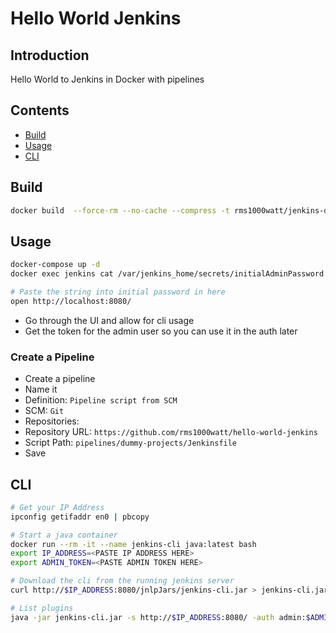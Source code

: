 # Hello World Jenkins

## Introduction

Hello World to Jenkins in Docker with pipelines

## Contents

- [Build](#build)
- [Usage](#usage)
- [CLI](#cli)

## Build

```bash
docker build  --force-rm --no-cache --compress -t rms1000watt/jenkins-docker:latest .
```

## Usage

```bash
docker-compose up -d
docker exec jenkins cat /var/jenkins_home/secrets/initialAdminPassword | pbcopy

# Paste the string into initial password in here
open http://localhost:8080/
```

- Go through the UI and allow for cli usage
- Get the token for the admin user so you can use it in the auth later

### Create a Pipeline
- Create a pipeline
- Name it
- Definition: `Pipeline script from SCM`
- SCM: `Git`
- Repositories: 
- Repository URL: `https://github.com/rms1000watt/hello-world-jenkins`
- Script Path: `pipelines/dummy-projects/Jenkinsfile`
- Save


## CLI

```bash
# Get your IP Address
ipconfig getifaddr en0 | pbcopy

# Start a java container
docker run --rm -it --name jenkins-cli java:latest bash
export IP_ADDRESS=<PASTE IP ADDRESS HERE>
export ADMIN_TOKEN=<PASTE ADMIN TOKEN HERE>

# Download the cli from the running jenkins server
curl http://$IP_ADDRESS:8080/jnlpJars/jenkins-cli.jar > jenkins-cli.jar

# List plugins
java -jar jenkins-cli.jar -s http://$IP_ADDRESS:8080/ -auth admin:$ADMIN_TOKEN list-plugins
```
